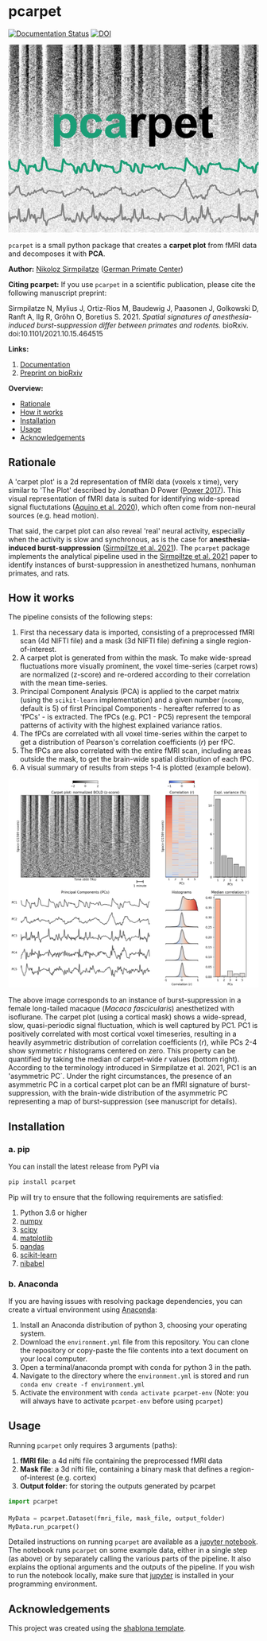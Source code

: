 # pcarpet
[![Documentation Status](https://readthedocs.org/projects/pcarpet/badge/?version=latest)](https://pcarpet.readthedocs.io/en/latest/?badge=latest)
[![DOI](https://zenodo.org/badge/335618853.svg)](https://zenodo.org/badge/latestdoi/335618853)


![logo](images/logo.png)

`pcarpet` is a small python package that creates a **carpet plot** from fMRI data and decomposes it with **PCA**.

**Author:** [Nikoloz Sirmpilatze](https://github.com/niksirbi) ([German Primate Center](https://www.dpz.eu/))

**Citing pcarpet:** If you use `pcarpet` in a scientific publication, please cite the following manuscript preprint:

Sirmpilatze N, Mylius J, Ortiz-Rios M, Baudewig J, Paasonen J, Golkowski D, Ranft A, Ilg R, Gröhn O, Boretius S. 2021. *Spatial signatures of anesthesia-induced burst-suppression differ between primates and rodents.* bioRxiv. doi:10.1101/2021.10.15.464515


**Links:**

1. [Documentation](https://pcarpet.readthedocs.io/en/latest/)
2. [Preprint on bioRxiv](https://www.biorxiv.org/content/10.1101/2021.10.15.464515)


**Overview:**

- [Rationale](#rationale) 
- [How it works](#how) 
- [Installation](#install) 
- [Usage](#use) 
- [Acknowledgements](#thanks) 

<a name="rationale"></a>
## Rationale
A 'carpet plot' is a 2d representation of fMRI data (voxels x time), very similar to 'The Plot' described by Jonathan D Power ([Power 2017](https://www.sciencedirect.com/science/article/abs/pii/S1053811916303871?via%3Dihub)). 
This visual representation of fMRI data is suited for identifying wide-spread signal fluctutations 
([Aquino et al. 2020](https://www.sciencedirect.com/science/article/pii/S1053811920301014)), 
which often come from non-neural sources (e.g. head motion).

That said, the carpet plot can also reveal 'real' neural activity, especially when the activity is slow and synchronous, as is the case for **anesthesia-induced burst-suppression** ([Sirmpiltze et al. 2021](https://www.biorxiv.org/content/10.1101/2021.10.15.464515)).
The `pcarpet` package implements the analytical pipeline used in the [Sirmpiltze et al. 2021](https://www.biorxiv.org/content/10.1101/2021.10.15.464515) paper to identify instances of burst-suppression in anesthetized humans, nonhuman primates, and rats.

<a name="how"></a>
## How it works
The pipeline consists of the following steps:

1. First tha necessary data is imported, consisting of a preprocessed fMRI scan (4d NIFTI file) and a mask (3d NIFTI file) defining a single region-of-interest.
2. A carpet plot is generated from within the mask. To make wide-spread fluctuations more visually prominent, the voxel time-series (carpet rows) are normalized (z-score) and re-ordered according to their correlation with the mean time-series.
3. Principal Component Analysis (PCA) is applied to the carpet matrix (using the `scikit-learn` implementation) and a given number (`ncomp`, default is 5) of first Principal Components - hereafter referred to as 'fPCs' - is extracted. The fPCs (e.g. PC1 - PC5) represent the temporal patterns of activity with the highest explained variance ratios.
4. The fPCs are correlated with all voxel time-series within the carpet to get a distribution of Pearson's correlation coefficients (*r*) per fPC.
5. The fPCs are also correlated with the entire fMRI scan, including areas outside the mask, to get the brain-wide spatial distribution of each fPC.
6. A visual summary of results from steps 1-4 is plotted (example below).

![report](images/visual_report.png)

The above image corresponds to an instance of burst-suppression in a female long-tailed macaque (*Macaca fascicularis*) anesthetized with isoflurane. The carpet plot (using a cortical mask) shows a wide-spread, slow, quasi-periodic signal fluctuation, which is well captured by PC1. PC1 is positively correlated with most cortical voxel timeseries, resulting in a heavily asymmetric distribution of correlation coefficients (*r*), while PCs 2-4 show symmetric *r* histograms centered on zero. This property can be quantified by taking the median of carpet-wide *r* values (bottom right). According to the terminology introduced in Sirmpilatze et al. 2021, PC1 is an 'asymmetric PC`. Under the right circumstances, the presence of an asymmetric PC in a cortical carpet plot can be an fMRI signature of burst-suppression, with the brain-wide distribution of the asymmetric PC representing a map of burst-suppression (see manuscript for details).

<a name="install"></a>
## Installation

### a. pip
You can install the latest release from PyPI via

```python
pip install pcarpet
```

Pip will try to ensure that the following requirements are satisfied:

1. Python 3.6 or higher
2. [numpy](https://numpy.org/)
3. [scipy](https://scipy.org/)
4. [matplotlib](https://matplotlib.org/)
5. [pandas](https://pandas.pydata.org/)
6. [scikit-learn](https://scikit-learn.org/stable/)
7. [nibabel](https://nipy.org/nibabel/)

### b. Anaconda
If you are having issues with resolving package dependencies, you can create a virtual environment using [Anaconda](https://www.anaconda.com/products/individual):

1. Install an Anaconda distribution of python 3, choosing your operating system.
2. Download the `environment.yml` file from this repository. You can clone the repository or copy-paste the file contents into a text document on your local computer.
3. Open a terminal/anaconda prompt with conda for python 3 in the path.
4. Navigate to the directory where the `environment.yml` is stored and run `conda env create -f environment.yml`
5. Activate the environment with `conda activate pcarpet-env` (Note: you will always have to activate `pcarpet-env` before using `pcarpet`)

<a name="use"></a>
## Usage
Running `pcarpet` only requires 3 arguments (paths):

1. **fMRI file**: a 4d nifti file containing the preprocessed fMRI data
2. **Mask file**: a 3d nifti file, containing a binary mask that defines a region-of-interest (e.g. cortex)
3. **Output folder**: for storing the outputs generated by pcarpet

```python
import pcarpet

MyData = pcarpet.Dataset(fmri_file, mask_file, output_folder)
MyData.run_pcarpet()
```

Detailed instructions on running `pcarpet` are available as a [jupyter notebook](doc/example_usage.ipynb). The notebook runs `pcarpet` on some example data, either in a single step (as above) or by separately calling the various parts of the pipeline. It also explains the optional arguments and the outputs of the pipeline. If you wish to run the notebook locally, make sure that [jupyter](https://jupyter.org/) is installed in your programming environment.

<a name="thanks"></a>
## Acknowledgements
This project was created using the [shablona template](https://github.com/uwescience/shablona).

